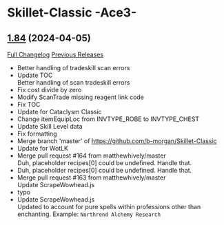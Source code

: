# Skillet-Classic  -Ace3-

## [1.84](https://github.com/b-morgan/Skillet-Classic/tree/1.84) (2024-04-05)
[Full Changelog](https://github.com/b-morgan/Skillet-Classic/compare/1.82...1.84) [Previous Releases](https://github.com/b-morgan/Skillet-Classic/releases)

- Better handling of tradeskill scan errors  
- Update TOC  
    Better handling of scan tradeskill errors  
- Fix cost divide by zero  
- Modify ScanTrade missing reagent link code  
- Fix TOC  
- Update for Cataclysm Classic  
- Change itemEquipLoc from INVTYPE\_ROBE to INVTYPE\_CHEST  
- Update Skill Level data  
- Fix formatting  
- Merge branch 'master' of https://github.com/b-morgan/Skillet-Classic  
- Update for WotLK  
- Merge pull request #164 from matthewhively/master  
    Duh, placeholder recipes[0] could be undefined. Handle that.  
- Duh, placeholder recipes[0] could be undefined. Handle that.  
- Merge pull request #163 from matthewhively/master  
    Update ScrapeWowhead.js  
- typo  
- Update ScrapeWowhead.js  
    Updated to account for pure spells within professions other than enchanting. Example: `Northrend Alchemy Research`  